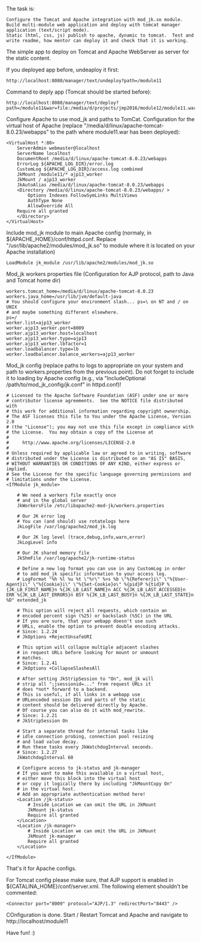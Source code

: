 The task is:

```
Configure the Tomcat and Apache integration with mod_jk.so module.
Build multi-module web application and deploy with tomcat manager application (text/script mode). 
Static (html, css, js) publish to apache, dynamic to tomcat.  Test and write readme, how mentor can deploy it and check that it is working.
```

The simple app to deploy on Tomcat and Apache WebServer as server for the static content.

If you deployed app before, undeaploy it first:

```
http://localhost:8080/manager/text/undeploy?path=/module11
```

Command to deply app (Tomcat should be started before):

```
http://localhost:8080/manager/text/deploy?path=/module11&war=file:/media/d/projects/jmp2016/module12/module11.war
```

Configure Apache to use mod_jk and paths to TomCat.
Configuration for the virtual host of Apache (replace "/media/d/linux/apache-tomcat-8.0.23/webapps" to the path where module11.war has been deployed):

```
<VirtualHost *:80>
	ServerAdmin webmaster@localhost
	ServerName localhost
	DocumentRoot /media/d/linux/apache-tomcat-8.0.23/webapps
	ErrorLog ${APACHE_LOG_DIR}/error.log
	CustomLog ${APACHE_LOG_DIR}/access.log combined
  	JkMount /module11/* ajp13_worker
  	JkMount / ajp13_worker
  	JkAutoAlias /media/d/linux/apache-tomcat-8.0.23/webapps
    <Directory /media/d/linux/apache-tomcat-8.0.23/webapps/ >
        Options Indexes FollowSymLinks MultiViews
        AuthType None
        AllowOverride All
	Require all granted
    </Directory>
</VirtualHost>
```

Include mod_jk module to main Apache config (normaly, in ${APACHE_HOME}/conf/httpd.conf. Replace "/usr/lib/apache2/modules/mod_jk.so" to module where it is located on your Apache installation)

```
LoadModule jk_module /usr/lib/apache2/modules/mod_jk.so
```

Mod_jk workers properties file (Configuration for AJP protocol, path to Java and Tomcat home dir)

```
workers.tomcat_home=/media/d/linux/apache-tomcat-8.0.23
workers.java_home=/usr/lib/jvm/default-java
# You should configure your environment slash... ps=\ on NT and / on UNIX
# and maybe something different elsewhere.
ps=/
worker.list=ajp13_worker
worker.ajp13_worker.port=8009
worker.ajp13_worker.host=localhost
worker.ajp13_worker.type=ajp13
worker.ajp13_worker.lbfactor=1
worker.loadbalancer.type=lb
worker.loadbalancer.balance_workers=ajp13_worker
```


Mod_jk config (replace paths to logs to appropriate on your system and path to workers.properties from the previous point). Do not forget to include it to loading by Apache config (e.g., via "IncludeOptional /path/to/mod_jk_config/jk.conf" in httpd.conf)!
```
# Licensed to the Apache Software Foundation (ASF) under one or more
# contributor license agreements.  See the NOTICE file distributed with
# this work for additional information regarding copyright ownership.
# The ASF licenses this file to You under the Apache License, Version 2.0
# (the "License"); you may not use this file except in compliance with
# the License.  You may obtain a copy of the License at
#
#     http://www.apache.org/licenses/LICENSE-2.0
#
# Unless required by applicable law or agreed to in writing, software
# distributed under the License is distributed on an "AS IS" BASIS,
# WITHOUT WARRANTIES OR CONDITIONS OF ANY KIND, either express or implied.
# See the License for the specific language governing permissions and
# limitations under the License.
<IfModule jk_module>

    # We need a workers file exactly once
    # and in the global server
    JkWorkersFile /etc/libapache2-mod-jk/workers.properties

    # Our JK error log
    # You can (and should) use rotatelogs here
    JkLogFile /var/log/apache2/mod_jk.log

    # Our JK log level (trace,debug,info,warn,error)
    JkLogLevel info

    # Our JK shared memory file
    JkShmFile /var/log/apache2/jk-runtime-status

    # Define a new log format you can use in any CustomLog in order
    # to add mod_jk specific information to your access log.
    # LogFormat "%h %l %u %t \"%r\" %>s %b \"%{Referer}i\" \"%{User-Agent}i\" \"%{Cookie}i\" \"%{Set-Cookie}o\" %{pid}P %{tid}P %{JK_LB_FIRST_NAME}n %{JK_LB_LAST_NAME}n ACC %{JK_LB_LAST_ACCESSED}n ERR %{JK_LB_LAST_ERRORS}n BSY %{JK_LB_LAST_BUSY}n %{JK_LB_LAST_STATE}n %D" extended_jk

    # This option will reject all requests, which contain an
    # encoded percent sign (%25) or backslash (%5C) in the URL
    # If you are sure, that your webapp doesn't use such
    # URLs, enable the option to prevent double encoding attacks.
    # Since: 1.2.24
    # JkOptions +RejectUnsafeURI

    # This option will collapse multiple adjacent slashes
    # in request URLs before looking for mount or unmount
    # matches.
    # Since: 1.2.41
    # JkOptions +CollapseSlashesAll

    # After setting JkStripSession to "On", mod_jk will
    # strip all ";jsessionid=..." from request URLs it
    # does *not* forward to a backend.
    # This is useful, if all links in a webapp use
    # URLencoded session IDs and parts of the static
    # content should be delivered directly by Apache.
    # Of course you can also do it with mod_rewrite.
    # Since: 1.2.21
    # JkStripSession On

    # Start a separate thread for internal tasks like
    # idle connection probing, connection pool resizing
    # and load value decay.
    # Run these tasks every JkWatchdogInterval seconds.
    # Since: 1.2.27
    JkWatchdogInterval 60

    # Configure access to jk-status and jk-manager
    # If you want to make this available in a virtual host,
    # either move this block into the virtual host
    # or copy it logically there by including "JkMountCopy On"
    # in the virtual host.
    # Add an appropriate authentication method here!
    <Location /jk-status>
        # Inside Location we can omit the URL in JkMount
        JkMount jk-status
        Require all granted
    </Location>
    <Location /jk-manager>
        # Inside Location we can omit the URL in JkMount
        JkMount jk-manager
        Require all granted
    </Location>

</IfModule>
```

That's it for Apache configs.

For Tomcat config please make sure, that AJP support is enabled in ${CATALINA_HOME}/conf/server.xml. The following element shouldn't be commented:

```
<Connector port="8009" protocol="AJP/1.3" redirectPort="8443" />
```

COnfiguration is done. Start / Restart Tomcat and Apache and navigate to http://localhost/module11 

Have fun! :)
